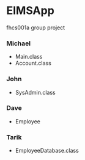 EIMSApp
=======

fhcs001a group project

### Michael 
- Main.class
- Account.class

### John

- SysAdmin.class

### Dave

- Employee

### Tarik

- EmployeeDatabase.class
